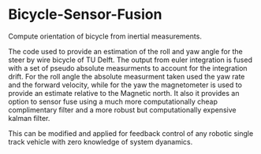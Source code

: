 # Bicycle-Sensor-Fusion
Compute orientation of bicycle from inertial measurements.

The code used to provide an estimation of the roll and yaw angle for the steer by wire bicycle of TU Delft.
The output from euler integration is fused with a set of pseudo absolute measurments to account for the integration drift.
For the roll angle the absolute measurment  taken used the yaw rate and the forward velocity, while for the yaw the magnetometer is used to provide an estimate  relative to the Magnetic north. It also it provides an option to sensor fuse using a much more computationally cheap complimentary filter and a more robust but computationally expensive kalman  filter.

This can be modified and applied for feedback control of any robotic single track vehicle with zero knowledge of system dyanamics.

